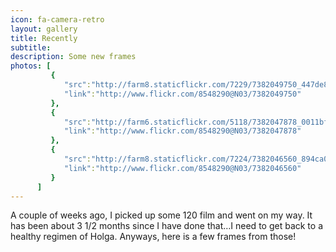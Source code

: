 ```yaml
---
icon: fa-camera-retro
layout: gallery
title: Recently
subtitle:
description: Some new frames
photos: [
         {
            "src":"http://farm8.staticflickr.com/7229/7382049750_447de86c19_z.jpg",
            "link":"http://www.flickr.com/8548290@N03/7382049750"
         },
         {
            "src":"http://farm6.staticflickr.com/5118/7382047878_0011bf4b7d_z.jpg",
            "link":"http://www.flickr.com/8548290@N03/7382047878"
         },
         {
            "src":"http://farm8.staticflickr.com/7224/7382046560_894ca0854f_z.jpg",
            "link":"http://www.flickr.com/8548290@N03/7382046560"
         }
      ]
---
```


A couple of weeks ago, I picked up some 120 film and went on my way. It has been about 3 1/2 months since I have done that…I need to get back to a healthy regimen of Holga. Anyways, here is a few frames from those!
